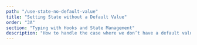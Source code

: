 ```yaml
---
path: "/use-state-no-default-value"
title: "Setting State without a Default Value"
order: "3A"
section: "Typing with Hooks and State Management"
description: "How to handle the case where we don’t have a default value for use with type inference. "
---
```

